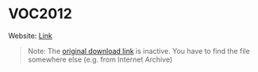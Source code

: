 # VOC2012

Website: [Link](https://www.robots.ox.ac.uk/~vgg/projects/pascal/VOC/voc2012/index.html)

> Note: The [original download link](http://host.robots.ox.ac.uk/pascal/VOC/voc2012/VOCtrainval_11-May-2012.tar)
> is inactive. You have to find the file somewhere else (e.g. from Internet Archive)
